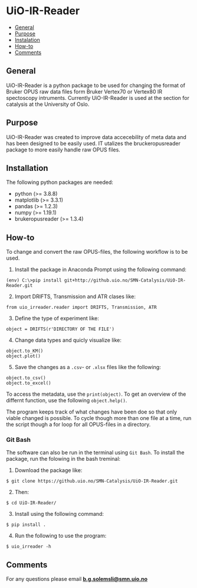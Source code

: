 # UiO-IR-Reader


* [General](#general-info)
* [Purpose](#purpose)
* [Instalation](#installation)
* [How-to](#how-to)
* [Comments](#Comments)


## General

UiO-IR-Reader is a python package to be used for 
changing the format of Bruker OPUS raw data files form Bruker Vertex70 or Vertex80 IR spectoscopy intruments.
Currently UiO-IR-Reader is used at the section for catalysis at
the University of Oslo.

## Purpose

UiO-IR-Reader was created to improve data accecebility of meta data and has been designed
to be easily used. IT utalizes the bruckeropusreader package to more easily handle raw OPUS files.

## Installation


The following python packages are needed:

<ul>
    <li>python (>= 3.8.8)
    <li>matplotlib (>= 3.3.1)
    <li>pandas (>= 1.2.3)
    <li>numpy (>= 1.19.1)
    <li>brukeropusreader (>= 1.3.4)
  
</ul>




## How-to
To change and convert the raw OPUS-files, the following workflow is to be used.

1. Install the package in Anaconda Prompt using the following command:
```
(env) C:\>pip install git+http://github.uio.no/SMN-Catalysis/UiO-IR-Reader.git
```
2. Import DRIFTS, Transmission and ATR clases like:
```
from uio_irreader.reader import DRIFTS, Transmission, ATR
```
3. Define the type of experiment like:
```
object = DRIFTS(r'DIRECTORY OF THE FILE')
```
4. Change data types and quicly visualize like:
```
object.to_KM()
object.plot()
```
5. Save the changes as a `.csv`- or `.xlsx` files like the following:
```
object.to_csv()
object.to_excel()
```



To access the metadata, use the `print(object)`. To get an overview of the differnt function, use the following `object.help()`.


The program keeps track of what changes have been doe so that only viable changed is possible. To cycle though more than one file at a time, run the script though a for loop for all OPUS-files in a directory.


### Git Bash
The software can also be run in the terminal using `Git Bash`. To install the package, run the folowing in the bash treminal:
1. Download the package like:
```
$ git clone https://github.uio.no/SMN-Catalysis/UiO-IR-Reader.git
```
2. Then:
```
$ cd UiO-IR-Reader/
```
3. Install using the following command:
```
$ pip install .
```
4. Run the following to use the program: 
```
$ uio_irreader -h
```




## Comments


For any questions please email **b.g.solemsli@smn.uio.no**



